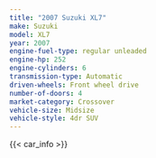 ```yaml
---
title: "2007 Suzuki XL7"
make: Suzuki
model: XL7
year: 2007
engine-fuel-type: regular unleaded
engine-hp: 252
engine-cylinders: 6
transmission-type: Automatic
driven-wheels: Front wheel drive
number-of-doors: 4
market-category: Crossover
vehicle-size: Midsize
vehicle-style: 4dr SUV
---
```


{{< car_info >}}
